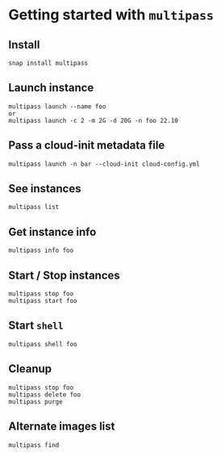 # Getting started with `multipass`

## Install
	snap install multipass

## Launch instance
	multipass launch --name foo
	or
	multipass launch -c 2 -m 2G -d 20G -n foo 22.10

## Pass a cloud-init metadata file
	multipass launch -n bar --cloud-init cloud-config.yml

## See instances
	multipass list

## Get instance info
	multipass info foo

## Start / Stop instances
	multipass stop foo
	multipass start foo

## Start `shell`
	multipass shell foo

## Cleanup
	multipass stop foo
	multipass delete foo
	multipass purge

## Alternate images list
	multipass find
